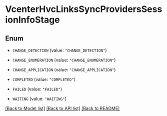 # VcenterHvcLinksSyncProvidersSessionInfoStage

## Enum


* `CHANGE_DETECTION` (value: `"CHANGE_DETECTION"`)

* `CHANGE_ENUMERATION` (value: `"CHANGE_ENUMERATION"`)

* `CHANGE_APPLICATION` (value: `"CHANGE_APPLICATION"`)

* `COMPLETED` (value: `"COMPLETED"`)

* `FAILED` (value: `"FAILED"`)

* `WAITING` (value: `"WAITING"`)


[[Back to Model list]](../README.md#documentation-for-models) [[Back to API list]](../README.md#documentation-for-api-endpoints) [[Back to README]](../README.md)


